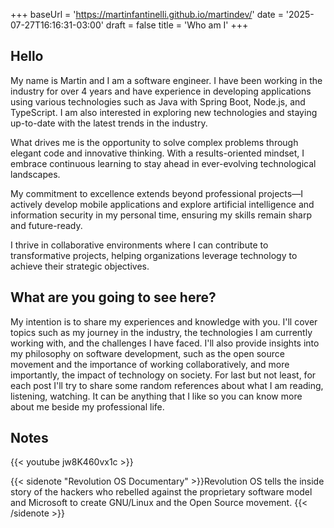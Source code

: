 +++
baseUrl = 'https://martinfantinelli.github.io/martindev/'
date = '2025-07-27T16:16:31-03:00'
draft = false
title = 'Who am I'
+++

## Hello

My name is Martin and I am a software engineer. I have been working in the industry for over 4 years and have experience in developing applications using various technologies such as Java with Spring Boot, Node.js, and TypeScript. I am also interested in exploring new technologies and staying up-to-date with the latest trends in the industry.

What drives me is the opportunity to solve complex problems through elegant code and innovative thinking. With a results-oriented mindset, I embrace continuous learning to stay ahead in ever-evolving technological landscapes.

My commitment to excellence extends beyond professional projects—I actively develop mobile applications and explore artificial intelligence and information security in my personal time, ensuring my skills remain sharp and future-ready.

I thrive in collaborative environments where I can contribute to transformative projects, helping organizations leverage technology to achieve their strategic objectives.


## What are you going to see here?

My intention is to share my experiences and knowledge with you. I'll cover topics such as my journey in the industry, the technologies I am currently working with, and the challenges I have faced. I'll also provide insights into my philosophy on software development, such as the open source movement and the importance of working collaboratively, and more importantly, the impact of technology on society.
For last but not least, for each post I'll try to share some random references about what I am reading, listening, watching. It can be anything that I like so you can know more about me beside my professional life.


## Notes

{{< youtube jw8K460vx1c >}}

{{< sidenote "Revolution OS Documentary" >}}Revolution OS tells the inside story of the hackers who rebelled against the proprietary software model and Microsoft to create GNU/Linux and the Open Source movement.
{{< /sidenote >}}
